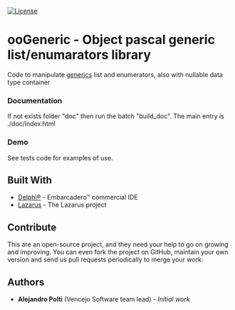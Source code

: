 [![License](https://img.shields.io/badge/License-BSD%203--Clause-blue.svg)](https://opensource.org/licenses/BSD-3-Clause)

# ooGeneric - Object pascal generic list/enumarators library
Code to manipulate [generics](https://en.wikipedia.org/wiki/Generic_programming) list and enumerators, also with nullable data type container

### Documentation
If not exists folder "doc" then run the batch "build_doc". The main entry is ./doc/index.html

### Demo
See tests code for examples of use.

## Built With
* [Delphi&reg;](https://www.embarcadero.com/products/rad-studio) - Embarcadero&trade; commercial IDE
* [Lazarus](https://www.lazarus-ide.org/) - The Lazarus project

## Contribute
This are an open-source project, and they need your help to go on growing and improving.
You can even fork the project on GitHub, maintain your own version and send us pull requests periodically to merge your work.

## Authors
* **Alejandro Polti** (Vencejo Software team lead) - *Initial work*